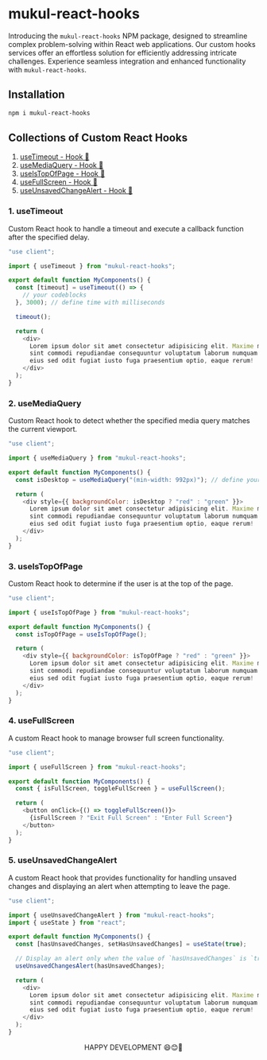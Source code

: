 # mukul-react-hooks

Introducing the `mukul-react-hooks` NPM package, designed to streamline complex problem-solving within React web applications. Our custom hooks services offer an effortless solution for efficiently addressing intricate challenges. Experience seamless integration and enhanced functionality with `mukul-react-hooks`.

## Installation

```sh
npm i mukul-react-hooks
```

## Collections of Custom React Hooks

1. [useTimeout - Hook 🚀](#1-usetimeout)
2. [useMediaQuery - Hook 🚀](#2-usemediaquery)
3. [useIsTopOfPage - Hook 🚀](#3-useistopofpage)
4. [useFullScreen - Hook 🚀](#4-usefullscreen)
5. [useUnsavedChangeAlert - Hook 🚀](#5-useunsavedchangealert)

### 1. useTimeout

Custom React hook to handle a timeout and execute a callback function after the specified delay.

```js
"use client";

import { useTimeout } from "mukul-react-hooks";

export default function MyComponents() {
  const [timeout] = useTimeout(() => {
    // your codeblocks
  }, 3000); // define time with milliseconds

  timeout();

  return (
    <div>
      Lorem ipsum dolor sit amet consectetur adipisicing elit. Maxime mollitia, molestiae quas vel
      sint commodi repudiandae consequuntur voluptatum laborum numquam blanditiis harum quisquam
      eius sed odit fugiat iusto fuga praesentium optio, eaque rerum!
    </div>
  );
}
```

### 2. useMediaQuery

Custom React hook to detect whether the specified media query matches the current viewport.

```js
"use client";

import { useMediaQuery } from "mukul-react-hooks";

export default function MyComponents() {
  const isDesktop = useMediaQuery("(min-width: 992px)"); // define your preferable breakpoints

  return (
    <div style={{ backgroundColor: isDesktop ? "red" : "green" }}>
      Lorem ipsum dolor sit amet consectetur adipisicing elit. Maxime mollitia, molestiae quas vel
      sint commodi repudiandae consequuntur voluptatum laborum numquam blanditiis harum quisquam
      eius sed odit fugiat iusto fuga praesentium optio, eaque rerum!
    </div>
  );
}
```

### 3. useIsTopOfPage

Custom React hook to determine if the user is at the top of the page.

```js
"use client";

import { useIsTopOfPage } from "mukul-react-hooks";

export default function MyComponents() {
  const isTopOfPage = useIsTopOfPage();

  return (
    <div style={{ backgroundColor: isTopOfPage ? "red" : "green" }}>
      Lorem ipsum dolor sit amet consectetur adipisicing elit. Maxime mollitia, molestiae quas vel
      sint commodi repudiandae consequuntur voluptatum laborum numquam blanditiis harum quisquam
      eius sed odit fugiat iusto fuga praesentium optio, eaque rerum!
    </div>
  );
}
```

### 4. useFullScreen

A custom React hook to manage browser full screen functionality.

```js
"use client";

import { useFullScreen } from "mukul-react-hooks";

export default function MyComponents() {
  const { isFullScreen, toggleFullScreen } = useFullScreen();

  return (
    <button onClick={() => toggleFullScreen()}>
      {isFullScreen ? "Exit Full Screen" : "Enter Full Screen"}
    </button>
  );
}
```

### 5. useUnsavedChangeAlert

A custom React hook that provides functionality for handling unsaved changes and displaying an alert when attempting to leave the page.

```js
"use client";

import { useUnsavedChangeAlert } from "mukul-react-hooks";
import { useState } from "react";

export default function MyComponents() {
  const [hasUnsavedChanges, setHasUnsavedChanges] = useState(true);

  // Display an alert only when the value of `hasUnsavedChanges` is `true`.
  useUnsavedChangesAlert(hasUnsavedChanges);

  return (
    <div>
      Lorem ipsum dolor sit amet consectetur adipisicing elit. Maxime mollitia, molestiae quas vel
      sint commodi repudiandae consequuntur voluptatum laborum numquam blanditiis harum quisquam
      eius sed odit fugiat iusto fuga praesentium optio, eaque rerum!
    </div>
  );
}
```

<p align="center">
  HAPPY DEVELOPMENT 😄😊🙂
</p>
